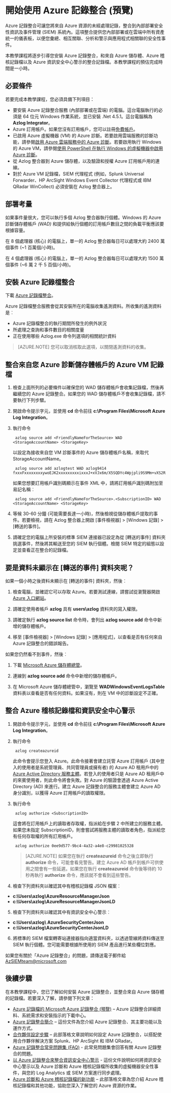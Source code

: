 <properties
   pageTitle="開始使用 Azure 記錄整合 |Microsoft Azure"
   description="學習如何安裝 Azure 記錄整合服務，和來自 Azure 儲存體、Azure 稽核記錄檔以及 Azure 資訊安全中心警示的整合記錄檔。"
   services="security"
   documentationCenter="na"
   authors="TomShinder"
   manager="MBaldwin"
   editor="TerryLanfear"/>

<tags
   ms.service="security"
   ms.devlang="na"
   ms.topic="article"
   ms.tgt_pltfrm="na"
   ms.workload="na"
   ms.date="08/24/2016"
   ms.author="TomSh"/>

# 開始使用 Azure 記錄整合 (預覽)

Azure 記錄整合可讓您將來自 Azure 資源的未經處理記錄，整合到內部部署安全性資訊及事件管理 (SIEM) 系統內。這項整合提供您內部部署或在雲端中所有資產統一的儀表板，以便您彙總、相互關聯、分析和警示與應用程式相關聯的安全性事件。

本教學課程將逐步引導您安裝 Azure 記錄整合，和來自 Azure 儲存體、Azure 稽核記錄檔以及 Azure 資訊安全中心警示的整合記錄檔。本教學課程的預估完成時間是一小時。

## 必要條件

若要完成本教學課程，您必須具備下列項目：

- 要安裝 Azure 記錄整合服務 (內部部署或在雲端) 的電腦。這台電腦執行的必須是 64 位元 Windows 作業系統，並已安裝 .Net 4.5.1。這台電腦稱為 **Azlog Integrator**。
- Azure 訂用帳戶。如果您沒有訂用帳戶，您可以註冊[免費帳戶](https://azure.microsoft.com/free/)。
- 已啟用 Azure 虛擬機器 (VM) 的 Azure 診斷。若要啟用雲端服務的診斷功能，請參閱[啟用 Azure 雲端服務中的 Azure 診斷](../cloud-services/cloud-services-dotnet-diagnostics.md)。若要啟用執行 Windows 的 Azure VM，請參閱[使用 PowerShell 在執行 Windows 的虛擬機器中啟用 Azure 診斷](../virtual-machines/virtual-machines-windows-ps-extensions-diagnostics.md)。
- 從 Azlog 整合器到 Azure 儲存體，以及驗證和授權 Azure 訂用帳戶用的連線。
- 對於 Azure VM 記錄檔，SIEM 代理程式 (例如，Splunk Universal Forwarder、HP ArcSight Windows Event Collector 代理程式或 IBM QRadar WinCollect) 必須安裝在 Azlog 整合器上。

## 部署考量

如果事件量很大，您可以執行多個 Azlog 整合器執行個體。Windows 的 Azure 診斷儲存體帳戶 *(WAD)* 和提供給執行個體的訂用帳戶數目之間的負載平衡應該要根據容量。

在 8 個處理器 (核心) 的電腦上，單一的 Azlog 整合器每日可以處理大約 2400 萬個事件 (~1 百萬個/小時)。

在 4 個處理器 (核心) 的電腦上，單一的 Azlog 整合器每日可以處理大約 1500 萬個事件 (~6 萬 2 千 5 百個/小時)。

## 安裝 Azure 記錄檔整合

下載 [Azure 記錄檔整合](https://www.microsoft.com/download/details.aspx?id=53324)。

Azure 記錄檔整合服務會從其安裝所在的電腦收集遙測資料。所收集的遙測資料是︰

- Azure 記錄檔整合的執行期間所發生的例外狀況
- 所處理之查詢和事件數目的相關度量
- 正在使用哪些 Azlog.exe 命令列選項的相關統計資料

> [AZURE.NOTE] 您可以取消核取此選項，以關閉遙測資料的收集。

## 整合來自您 Azure 診斷儲存體帳戶的 Azure VM 記錄檔

1. 檢查上面所列的必要條件以確保您的 WAD 儲存體帳戶會收集記錄檔，然後再繼續您的 Azure 記錄整合。如果您的 WAD 儲存體帳戶不會收集記錄檔，請不要執行下列步驟。

2. 開啟命令提示字元，並使用 **cd** 命令前往 **c:\\Program Files\\Microsoft Azure Log Integration**。

3. 執行命令

        azlog source add <FriendlyNameForTheSource> WAD <StorageAccountName> <StorageKey>

      以設定為接收來自您 VM 診斷事件的 Azure 儲存體帳戶名稱，來取代 StorageAccountName。

        azlog source add azlogtest WAD azlog9414 fxxxFxxxxxxxxywoEJK2xxxxxxxxxixxxJ+xVJx6m/X5SQDYc4Wpjpli9S9Mm+vXS2RVYtp1mes0t9H5cuqXEw==

      如果您想要訂用帳戶識別碼顯示在事件 XML 中，請將訂用帳戶識別碼附加至易記名稱︰

        azlog source add <FriendlyNameForTheSource>.<SubscriptionID> WAD <StorageAccountName> <StorageKey>

4. 等候 30-60 分鐘 (可能需要長達一小時)，然後檢視從儲存體帳戶提取的事件。若要檢視，請在 Azlog 整合器上開啟 [事件檢視器] > [Windows 記錄] > [轉送的事件]。

5. 請確定您的電腦上所安裝的標準 SIEM 連接器已設定為從 [轉送的事件] 資料夾挑選事件，然後將其輸送至您的 SIEM 執行個體。檢閱 SIEM 特定的組態以設定並查看正在整合的記錄檔。

## 要是資料未顯示在 [轉送的事件] 資料夾呢？

如果一個小時之後資料未顯示在 [轉送的事件] 資料夾，然後︰

1. 檢查電腦，並確認它可以存取 Azure。若要測試連線，請嘗試從瀏覽器開啟 [Azure 入口網站](http://portal.azure.com)。

2. 請確定使用者帳戶 **azlog** 具有 **users\\azlog** 資料夾的寫入權限。

3. 請確定執行 **azlog source list** 命令時，會列出 **azlog source add** 命令中新增的儲存體帳戶。
4. 移至 [事件檢視器] > [Windows 記錄] > [應用程式]，以查看是否有任何來自 Azure 記錄整合的錯誤報告。

如果您仍然看不到事件，然後︰

1. 下載 [Microsoft Azure 儲存體總管](http://storageexplorer.com/)。

2. 連線到 **azlog source add** 命令中新增的儲存體帳戶。

3. 在 Microsoft Azure 儲存體總管中，瀏覽至 **WADWindowsEventLogsTable** 資料表以查看是否有任何資料。如果沒有，則在 VM 中的診斷設定不正確。

## 整合 Azure 稽核記錄檔和資訊安全中心警示

1. 開啟命令提示字元，並使用 **cd** 命令前往 **c:\\Program Files\\Microsoft Azure Log Integration**。

2. 執行命令

        azlog createazureid

      此命令會提示您登入 Azure。此命令接著會建立託管 Azure 訂用帳戶 (其中登入的使用者是系統管理員、共同管理員或擁有者) 的 Azure AD 租用戶中的 [Azure Active Directory 服務主體](../active-directory/active-directory-application-objects.md)。若登入的使用者只是 Azure AD 租用戶中的來賓使用者，則此命令將會失敗。對 Azure 的驗證會透過 Azure Active Directory (AD) 來進行。建立 Azure 記錄整合的服務主體會建立 Azure AD 身分識別，以獲得 Azure 訂用帳戶的讀取權限。

3. 執行命令

        azlog authorize <SubscriptionID>

      這會將在訂用帳戶上的讀取者存取權，指派給在步驟 2 中所建立的服務主體。如果您未指定 SubscriptionID，則會嘗試將服務主體的讀取者角色，指派給您有任何存取權的所有訂用帳戶。

        azlog authorize 0ee9d577-9bc4-4a32-a4e8-c29981025328

      > [AZURE.NOTE] 如果您在執行 **createazureid** 命令之後立即執行 **authorize** 命令，可能會看見警告。建立 Azure AD 帳戶到帳戶可供使用之間會有一些延遲。如果您在執行 **createazureid** 命令後等待約 10 秒再執行 **authorize** 命令，應該就不會看到這些警告。

4. 檢查下列資料夾以確認其中有稽核記錄檔 JSON 檔案︰

  - **c:\\Users\\azlog\\AzureResourceManagerJson**
  - **c:\\Users\\azlog\\AzureResourceManagerJsonLD**

5. 檢查下列資料夾以確認其中有資訊安全中心警示︰

  - **c:\\Users\\azlog\\ AzureSecurityCenterJson**
  - **c:\\Users\\azlog\\AzureSecurityCenterJsonLD**

6. 將標準的 SIEM 檔案轉寄站連接器指向適當資料夾，以透過管線將資料傳送至 SIEM 執行個體。您可能需要根據所使用的 SIEM 產品進行某些欄位對應。

如果您有關於「Azure 記錄整合」的問題，請傳送電子郵件給 [AzSIEMteam@microsoft.com](mailto:AzSIEMteam@microsoft.com)

## 後續步驟

在本教學課程中，您已了解如何安裝 Azure 記錄整合，並整合來自 Azure 儲存體的記錄檔。若要深入了解，請參閱下列文章：

- [Azure 記錄檔的 Microsoft Azure 記錄整合 (預覽)](https://www.microsoft.com/download/details.aspx?id=53324) – Azure 記錄整合詳細資料、系統需求和安裝指示的下載中心。
- [Azure 記錄整合簡介](security-azure-log-integration-overview.md) – 這份文件為您介紹 Azure 記錄整合、其主要功能以及運作方式。
- [合作夥伴設定步驟](https://blogs.msdn.microsoft.com/azuresecurity/2016/08/23/azure-log-siem-configuration-steps/) – 此部落格文章說明如何設定 Azure 記錄整合，以搭配使用合作夥伴解決方案 Splunk、HP ArcSight 和 IBM QRadar。
- [Azure 記錄整合常見問題集 (FAQ)](security-azure-log-integration-faq.md) - 此常見問題集會回答有關 Azure 記錄整合的問題。
- [以 Azure 記錄整合來整合資訊安全中心警示](../security-center/security-center-integrating-alerts-with-log-integration.md) - 這份文件說明如何將資訊安全中心警示以及 Azure 診斷和 Azure 稽核記錄檔所收集的虛擬機器安全性事件，與您的 Log Analytics 或 SIEM 方案進行同步處理。
- [Azure 診斷和 Azure 稽核記錄檔的新功能](https://azure.microsoft.com/blog/new-features-for-azure-diagnostics-and-azure-audit-logs/) – 此部落格文章為您介紹 Azure 稽核記錄檔和其他功能，協助您深入了解您的 Azure 資源的作業。

<!---HONumber=AcomDC_0921_2016-->
